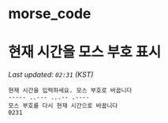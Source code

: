 # morse_code
# 현재 시간을 모스 부호 표시
<!-- MORSE_TIME_START -->
_Last updated: `02:31` (KST)_

```
현재 시간을 입력하세요. 모스 부호로 바꿉니다
----- ..--- ...-- .----
모스 부호를 다시 현재 시간으로 바꿉니다
0231
```
<!-- MORSE_TIME_END -->
